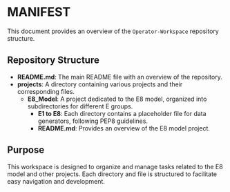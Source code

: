 # MANIFEST

This document provides an overview of the `Operator-Workspace` repository structure.

## Repository Structure

- **README.md**: The main README file with an overview of the repository.
- **projects**: A directory containing various projects and their corresponding files.
  - **E8_Model**: A project dedicated to the E8 model, organized into subdirectories for different E groups.
    - **E1 to E8**: Each directory contains a placeholder file for data generators, following PEP8 guidelines.
    - **README.md**: Provides an overview of the E8 model project.

## Purpose

This workspace is designed to organize and manage tasks related to the E8 model and other projects. Each directory and file is structured to facilitate easy navigation and development.
